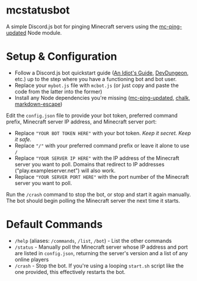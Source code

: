 # mcstatusbot
A simple Discord.js bot for pinging Minecraft servers using the [mc-ping-updated](https://www.npmjs.com/package/mc-ping-updated) Node module.

# Setup & Configuration
- Follow a Discord.js bot quickstart guide ([An Idiot's Guide](https://anidiots.guide/getting-started/getting-started-long-version), [DevDungeon](https://www.devdungeon.com/content/javascript-discord-bot-tutorial), etc.) up to the step where you have a functioning bot and bot user.
- Replace your `mybot.js` file with `mcbot.js` (or just copy and paste the code from the latter into the former)
- Install any Node dependencies you're missing ([mc-ping-updated](https://www.npmjs.com/package/mc-ping-updated), [chalk](https://www.npmjs.com/package/chalk), [markdown-escape](https://www.npmjs.com/package/markdown-escape))

Edit the `config.json` file to provide your bot token, preferred command prefix, Minecraft server IP address, and Minecraft server port:
- Replace `"YOUR BOT TOKEN HERE"` with your bot token. *Keep it secret. Keep it safe.*
- Replace `"/"` with your preferred command prefix or leave it alone to use `/`
- Replace `"YOUR SERVER IP HERE"` with the IP address of the Minecraft server you want to poll. Domains that redirect to IP addresses ("play.exampleserver.net") will also work.
- Replace `"YOUR SERVER PORT HERE"` with the port number of the Minecraft server you want to poll.

Run the `/crash` command to stop the bot, or stop and start it again manually. The bot should begin polling the Minecraft server the next time it starts.

# Default Commands
- `/help` (aliases: `/commands`, `/list`, `/bot`) - List the other commands
- `/status` - Manually poll the Minecraft server whose IP address and port are listed in `config.json`, returning the server's version and a list of any online players
- `/crash` - Stop the bot. If you're using a looping `start.sh` script like the one provided, this effectively restarts the bot.
